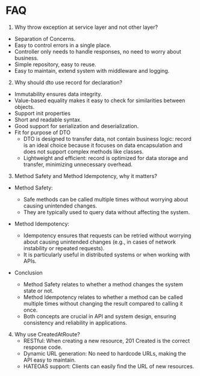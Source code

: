 # FAQ

1. Why throw exception at service layer and not other layer?
- Separation of Concerns.
- Easy to control errors in a single place.
- Controller only needs to handle responses, no need to worry about business.
- Simple repository, easy to reuse.
- Easy to maintain, extend system with middleware and logging.

2. Why should dto use record for declaration?
- Immutability ensures data integrity.
- Value-based equality makes it easy to check for similarities between objects.
- Support init properties
- Short and readable syntax.
- Good support for serialization and deserialization.
- Fit for purpose of DTO
    + DTO is designed to transfer data, not contain business logic: record is an ideal choice because it focuses on data encapsulation and does not support complex methods like classes.
    + Lightweight and efficient: record is optimized for data storage and transfer, minimizing unnecessary overhead.

3. Method Safety and Method Idempotency, why it matters?
- Method Safety:
    + Safe methods can be called multiple times without worrying about causing unintended changes.
    + They are typically used to query data without affecting the system.

- Method Idempotency:
    + Idempotency ensures that requests can be retried without worrying about causing unintended changes (e.g., in cases of network instability or repeated requests).
    + It is particularly useful in distributed systems or when working with APIs.

- Conclusion
    + Method Safety relates to whether a method changes the system state or not.
    + Method Idempotency relates to whether a method can be called multiple times without changing the result compared to calling it once.
    + Both concepts are crucial in API and system design, ensuring consistency and reliability in applications.

4. Why use CreatedAtRoute?
    + RESTful: When creating a new resource, 201 Created is the correct response code.
    + Dynamic URL generation: No need to hardcode URLs, making the API easy to maintain.
    + HATEOAS support: Clients can easily find the URL of new resources.